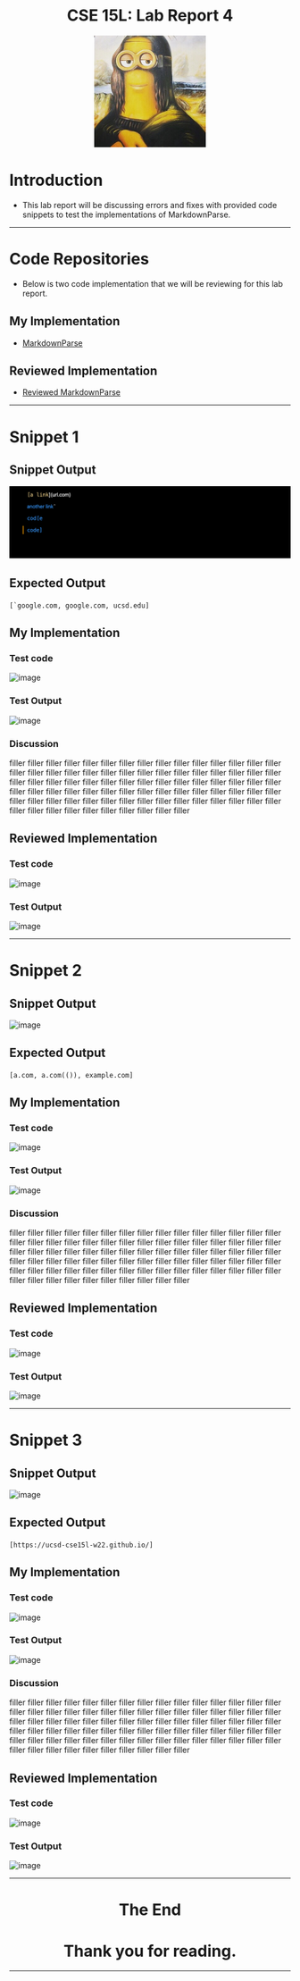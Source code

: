 <p align="center">
    <h1 align="center">CSE 15L: Lab Report 4</h1>
</p>

<p align="center">
  <img width="200" height="200" src= "lol.JPG">
</p>

# Introduction

* This lab report will be discussing errors and fixes with provided code snippets to test the implementations of MarkdownParse. 

---

# Code Repositories

* Below is two code implementation that we will be reviewing for this lab report. 

## My Implementation

* [MarkdownParse](https://github.com/Quanzat/markdown-parse)

## Reviewed Implementation

* [Reviewed MarkdownParse](https://github.com/Darrengn/markdown-parse)

---

# Snippet 1

## Snippet Output

![image](s1.png)

## Expected Output

```[`google.com, google.com, ucsd.edu]```

## My Implementation

### Test code

![image](mytest1.png)

### Test Output

![image](myso1.png)

### Discussion

filler filler filler filler filler filler filler filler filler filler filler filler filler filler filler filler filler filler filler filler filler filler filler filler filler filler filler filler filler filler filler filler filler filler filler filler filler filler filler filler filler filler filler filler filler filler filler filler filler filler filler filler filler filler filler filler filler filler filler filler filler filler filler filler filler filler filler filler filler filler filler filler filler filler filler filler filler filler filler filler filler filler filler filler filler 



## Reviewed Implementation

### Test code

![image](retest1.png)

### Test Output

![image](reso1.png)

---

# Snippet 2

## Snippet Output
![image](s2.png)

## Expected Output

```[a.com, a.com(()), example.com]```

## My Implementation

### Test code

![image](mytest2.png)

### Test Output

![image](myso2.png)

### Discussion

filler filler filler filler filler filler filler filler filler filler filler filler filler filler filler filler filler filler filler filler filler filler filler filler filler filler filler filler filler filler filler filler filler filler filler filler filler filler filler filler filler filler filler filler filler filler filler filler filler filler filler filler filler filler filler filler filler filler filler filler filler filler filler filler filler filler filler filler filler filler filler filler filler filler filler filler filler filler filler filler filler filler filler filler filler 


## Reviewed Implementation

### Test code

![image](retest2.png)

### Test Output

![image](myso2.png)

---

# Snippet 3

## Snippet Output
![image](s3.png)

## Expected Output

```[https://ucsd-cse15l-w22.github.io/]```

## My Implementation

### Test code

![image](mytest3.png)

### Test Output

![image](myso3.png)

### Discussion

filler filler filler filler filler filler filler filler filler filler filler filler filler filler filler filler filler filler filler filler filler filler filler filler filler filler filler filler filler filler filler filler filler filler filler filler filler filler filler filler filler filler filler filler filler filler filler filler filler filler filler filler filler filler filler filler filler filler filler filler filler filler filler filler filler filler filler filler filler filler filler filler filler filler filler filler filler filler filler filler filler filler filler filler filler 

## Reviewed Implementation

### Test code

![image](retest3.png)

### Test Output

![image](reso3.png)

---
<p align="center">
    <h1 align="center">The End</h1>
</p>
<p align="center">
    <h1 align="center">Thank you for reading.</h1>
</p>

---